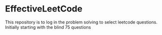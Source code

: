 # EffectiveLeetCode
This repository is to log in the problem solving to select leetcode questions.
Initially starting with the blind 75 questions
